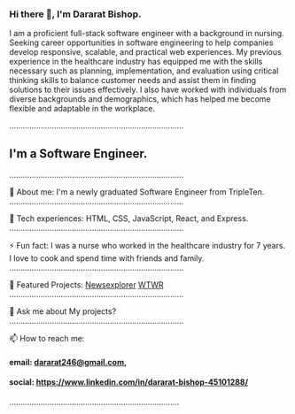 ### Hi there 👋, I'm Dararat Bishop.

I am a proficient full-stack software engineer with a background in nursing. Seeking career opportunities in software engineering to help companies develop responsive, scalable, and practical web experiences. My previous experience in the healthcare industry has equipped me with the skills necessary such as planning, implementation, and evaluation using critical thinking skills to balance customer needs and assist them in finding solutions to their issues effectively. I also have worked with individuals from diverse backgrounds and demographics, which has helped me become flexible and adaptable in the workplace.

..............................................................................

## I'm a Software Engineer.

..............................................................................

🔭 About me: I'm a newly graduated Software Engineer from TripleTen.
..............................................................................

🌱 Tech experiences: HTML, CSS, JavaScript, React, and Express.
..............................................................................

⚡ Fun fact: I was a nurse who worked in the healthcare industry for 7 years. I love to cook and spend time with friends and family.
..............................................................................

🌟 Featured Projects: [<imag alt= "Newexplorer_App_image" width="40px" src="images/Newsexplorer.png"/>](https://newsexplorer.servernux.com/) [<imag alt= "TWTR_App_image" width="40px" src="images/TWTR.png"/>](https://www.wtwr.twilightparadox.com/)
[Newsexplorer](https://newsexplorer.servernux.com/) [WTWR](https://www.wtwr.twilightparadox.com/)
..............................................................................

💬 Ask me about My projects?
..............................................................................

📫 How to reach me:

#### email: dararat246@gmail.com,

#### social: https://www.linkedin.com/in/dararat-bishop-45101288/

............................................................................
